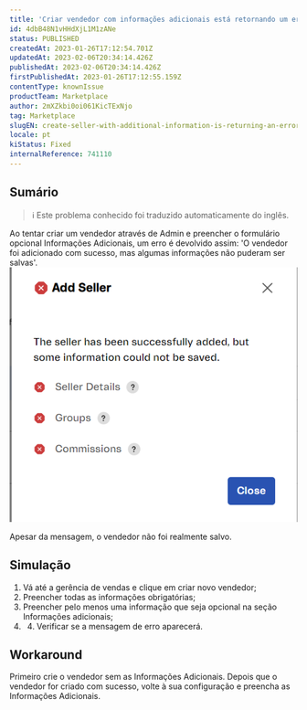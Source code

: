 ```yaml
---
title: 'Criar vendedor com informações adicionais está retornando um erro'
id: 4dbB48N1vHHdXjL1M1zANe
status: PUBLISHED
createdAt: 2023-01-26T17:12:54.701Z
updatedAt: 2023-02-06T20:34:14.426Z
publishedAt: 2023-02-06T20:34:14.426Z
firstPublishedAt: 2023-01-26T17:12:55.159Z
contentType: knownIssue
productTeam: Marketplace
author: 2mXZkbi0oi061KicTExNjo
tag: Marketplace
slugEN: create-seller-with-additional-information-is-returning-an-error
locale: pt
kiStatus: Fixed
internalReference: 741110
---
```


## Sumário

>ℹ️ Este problema conhecido foi traduzido automaticamente do inglês.



Ao tentar criar um vendedor através de Admin e preencher o formulário opcional Informações Adicionais, um erro é devolvido assim:
'O vendedor foi adicionado com sucesso, mas algumas informações não puderam ser salvas'.
 ![](https://raw.githubusercontent.com/vtexdocs/help-center-content/refs/heads/main/docs/pt/known-issues/Marketplace/criar-vendedor-com-informacoes-adicionais-esta-retornando-um-erro_1.png)

Apesar da mensagem, o vendedor não foi realmente salvo.


##

## Simulação



1. Vá até a gerência de vendas e clique em criar novo vendedor;
2. Preencher todas as informações obrigatórias;
3. Preencher pelo menos uma informação que seja opcional na seção Informações adicionais;
4. 4. Verificar se a mensagem de erro aparecerá.


##

## Workaround


Primeiro crie o vendedor sem as Informações Adicionais.
Depois que o vendedor for criado com sucesso, volte à sua configuração e preencha as Informações Adicionais.





